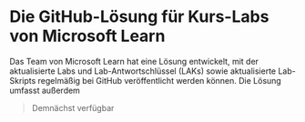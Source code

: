 # Die GitHub-Lösung für Kurs-Labs von Microsoft Learn

Das Team von Microsoft Learn hat eine Lösung entwickelt, mit der aktualisierte Labs und Lab-Antwortschlüssel (LAKs) sowie aktualisierte Lab-Skripts regelmäßig bei GitHub veröffentlicht werden können. Die Lösung umfasst außerdem 

> Demnächst verfügbar 
